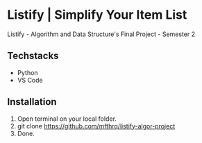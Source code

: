 # Listify | Simplify Your Item List
Listify - Algorithm and Data Structure's Final Project - Semester 2 

## Techstacks
- Python
- VS Code

## Installation
1. Open terminal on your local folder.
2. git clone https://github.com/mfthrq/listify-algor-project
3. Done.
